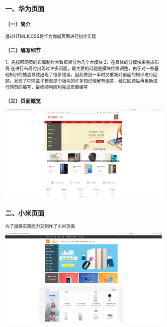 ## 一、华为页面
### （一）简介
 通过HTML和CSS将华为商城页面进行初步实现
### （二）编写细节
 1、先按照网页的布局制作大致框架分为几个大模块
 2、在具体的分模块来完成布局
   在进行布局时出现过许多问题，最主要的问题是模块位置调整，由于对一些基础知识的搞混导致出现了很多错误，因此做到一半时又重新对前面的知识进行回顾，发现了CSS盒子模型这个板块的许多知识理解有偏差，经过回顾后再重新进行网页的编写，最终顺利顺利完成页面编写

### （三）页面概览
 ![](./image/1.png)
 



## 二、小米页面
为了加强实践能力又制作了小米页面

![](./image/2.png)

